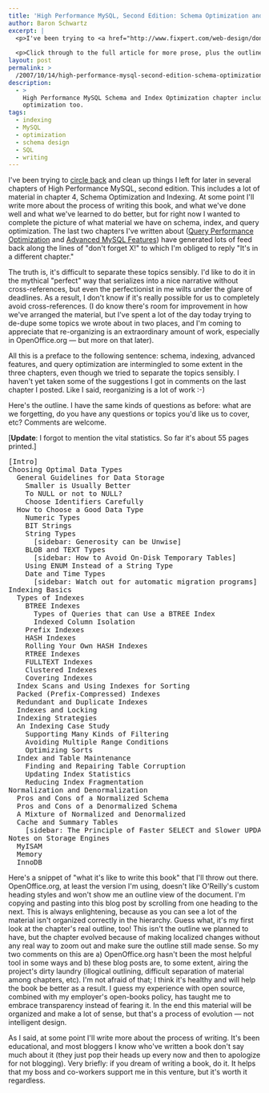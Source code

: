 ```yaml
---
title: 'High Performance MySQL, Second Edition: Schema Optimization and Indexing'
author: Baron Schwartz
excerpt: |
  <p>I've been trying to <a href="http://www.fixpert.com/web-design/dont-circle-back/">circle back</a> and clean up things I left for later in several chapters of High Performance MySQL, second edition.  This includes a lot of material in chapter 4, Schema Optimization and Indexing.  At some point I'll write more about the process of writing this book, and what we've done well and what we've learned to do better, but for right now I wanted to complete the picture of what material we have on schema, index, and query optimization.  The last two chapters I've written about (<a href="http://www.xaprb.com/blog/2007/10/07/high-performance-mysql-second-edition-query-performance-optimization/">Query Performance Optimization</a> and <a href="http://www.xaprb.com/blog/2007/10/05/high-performance-mysql-second-edition-advanced-sql-functionality/">Advanced MySQL Features</a>) have generated lots of feed back along the lines of "don't forget X!" to which I'm obliged to reply "It's in a different chapter."</p>
  
  <p>Click through to the full article for more prose, plus the outline.</p>
layout: post
permalink: >
  /2007/10/14/high-performance-mysql-second-edition-schema-optimization-and-indexing/
description:
  - >
    High Performance MySQL Schema and Index Optimization chapter includes some query
    optimization too.
tags:
  - indexing
  - MySQL
  - optimization
  - schema design
  - SQL
  - writing
---
```

I've been trying to [circle back][1] and clean up things I left for later in several chapters of High Performance MySQL, second edition. This includes a lot of material in chapter 4, Schema Optimization and Indexing. At some point I'll write more about the process of writing this book, and what we've done well and what we've learned to do better, but for right now I wanted to complete the picture of what material we have on schema, index, and query optimization. The last two chapters I've written about ([Query Performance Optimization][2] and [Advanced MySQL Features][3]) have generated lots of feed back along the lines of "don't forget X!" to which I'm obliged to reply "It's in a different chapter."

The truth is, it's difficult to separate these topics sensibly. I'd like to do it in the mythical "perfect" way that serializes into a nice narrative without cross-references, but even the perfectionist in me wilts under the glare of deadlines. As a result, I don't know if it's really possible for us to completely avoid cross-references. (I do know there's room for improvement in how we've arranged the material, but I've spent a lot of the day today trying to de-dupe some topics we wrote about in two places, and I'm coming to appreciate that re-organizing is an extraordinary amount of work, especially in OpenOffice.org &#8212; but more on that later).

All this is a preface to the following sentence: schema, indexing, advanced features, and query optimization are intermingled to some extent in the three chapters, even though we tried to separate the topics sensibly. I haven't yet taken some of the suggestions I got in comments on the last chapter I posted. Like I said, reorganizing is a lot of work :-)

Here's the outline. I have the same kinds of questions as before: what are we forgetting, do you have any questions or topics you'd like us to cover, etc? Comments are welcome.

[**Update**: I forgot to mention the vital statistics. So far it's about 55 pages printed.]

<pre>[Intro]
Choosing Optimal Data Types
  General Guidelines for Data Storage
    Smaller is Usually Better
    To NULL or not to NULL?
    Choose Identifiers Carefully
  How to Choose a Good Data Type
    Numeric Types
    BIT Strings
    String Types
      [sidebar: Generosity can be Unwise]
    BLOB and TEXT Types
      [sidebar: How to Avoid On-Disk Temporary Tables]
    Using ENUM Instead of a String Type
    Date and Time Types
      [sidebar: Watch out for automatic migration programs]
Indexing Basics
  Types of Indexes
    BTREE Indexes
      Types of Queries that can Use a BTREE Index
      Indexed Column Isolation
    Prefix Indexes
    HASH Indexes
    Rolling Your Own HASH Indexes
    RTREE Indexes
    FULLTEXT Indexes
    Clustered Indexes
    Covering Indexes
  Index Scans and Using Indexes for Sorting
  Packed (Prefix-Compressed) Indexes
  Redundant and Duplicate Indexes
  Indexes and Locking
  Indexing Strategies
  An Indexing Case Study
    Supporting Many Kinds of Filtering
    Avoiding Multiple Range Conditions
    Optimizing Sorts
  Index and Table Maintenance 
    Finding and Repairing Table Corruption
    Updating Index Statistics
    Reducing Index Fragmentation
Normalization and Denormalization
  Pros and Cons of a Normalized Schema 
  Pros and Cons of a Denormalized Schema
  A Mixture of Normalized and Denormalized
  Cache and Summary Tables
    [sidebar: The Principle of Faster SELECT and Slower UPDATE]
Notes on Storage Engines
  MyISAM
  Memory
  InnoDB</pre>

Here's a snippet of "what it's like to write this book" that I'll throw out there. OpenOffice.org, at least the version I'm using, doesn't like O'Reilly's custom heading styles and won't show me an outline view of the document. I'm copying and pasting into this blog post by scrolling from one heading to the next. This is always enlightening, because as you can see a lot of the material isn't organized correctly in the hierarchy. Guess what, it's my first look at the chapter's real outline, too! This isn't the outline we planned to have, but the chapter evolved because of making localized changes without any real way to zoom out and make sure the outline still made sense. So my two comments on this are a) OpenOffice.org hasn't been the most helpful tool in some ways and b) these blog posts are, to some extent, airing the project's dirty laundry (illogical outlining, difficult separation of material among chapters, etc). I'm not afraid of that; I think it's healthy and will help the book be better as a result. I guess my experience with open source, combined with my employer's open-books policy, has taught me to embrace transparency instead of fearing it. In the end this material will be organized and make a lot of sense, but that's a process of evolution &#8212; not intelligent design.

As I said, at some point I'll write more about the process of writing. It's been educational, and most bloggers I know who've written a book don't say much about it (they just pop their heads up every now and then to apologize for not blogging). Very briefly: if you dream of writing a book, do it. It helps that my boss and co-workers support me in this venture, but it's worth it regardless.

 [1]: http://www.fixpert.com/web-design/dont-circle-back/
 [2]: http://www.xaprb.com/blog/2007/10/07/high-performance-mysql-second-edition-query-performance-optimization/
 [3]: http://www.xaprb.com/blog/2007/10/05/high-performance-mysql-second-edition-advanced-sql-functionality/
